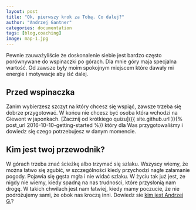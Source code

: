 ```yaml
---
layout: post
title: "Ok, pierwszy krok za Tobą. Co dalej?"
author: "Andrzej Gantner"
categories: documentation
tags: [blog,coaching]
image: map-1.jpg
---
```


Pewnie zauważyliście że doskonalenie siebie jest bardzo często porównywane do wspinaczki po górach. Dla mnie góry maja specjalna wartość. Od zawsze były moim spokojnym miejscem które dawały mi energie i motywacje aby iść dalej.

## Przed wspinaczka

Zanim wybierzesz szczyt na który chcesz się wspiąć, zawsze trzeba się dobrze przygotować. W końcu nie chcesz być osoba która wchodzi na Giewont w japonkach. [Zacznij od krótkiego quizu]({{ site.github.url }}{% post_url 2016-10-10-getting-started %}) który dla Was przygotowaliśmy i dowiedz się czego potrzebujesz w danym momencie.

## Kim jest twoj przewodnik?

W górach trzeba znać ścieżkę albo trzymać się szlaku. Wszyscy wiemy, że można łatwo się zgubić, w szczególności kiedy przychodzi nagłe załamanie pogody. Pojawia się gęsta mgła i nie widać szlaku. W życiu tak już jest, że nigdy nie wiemy, kiedy spadną na nas trudności, które przysłonią nam drogę. W takich chwilach jest nam łatwiej, kiedy mamy poczucie, że nie podróżujemy sami, że obok nas kroczą inni. Dowiedz sie [kim jest Andrzej G.](https://gantnercoaching.github.io/pages/about.html)? 

<!-- ## Jaki szlak wybierasz?

Czasem ciezko jest wybrac szlak ktory odpowiada naszym potrzebom w danym momencie. Dowiedz sie jakie opcje oferujemy i wybierz ten kierunek, ktory zaprowadzi do Twojego celu. Odkryj na czym polega wspolpraca z Andrzejem.-->

<!-- Calendly badge widget begin -->
<link href="https://assets.calendly.com/assets/external/widget.css" rel="stylesheet">
<script src="https://assets.calendly.com/assets/external/widget.js" type="text/javascript"></script>
<script type="text/javascript">Calendly.initBadgeWidget({ url:'https://form.typeform.com/to/LUWYXWbu', text: 'Ewaluacja 360 Start', color: '#00b0bb', textColor: '#ffffff', branding: false });</script>
<!-- Calendly badge widget end -->